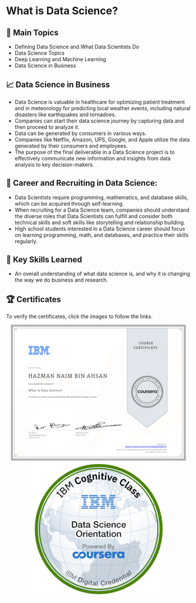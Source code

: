 # What is Data Science?
## 📑 Main Topics 
- Defining Data Science and What Data Scientists Do
- Data Science Topics
- Deep Learning and Machine Learning
- Data Science in Business

## 📈 Data Science in Business 
- Data Science is valuable in healthcare for optimizing patient treatment and in meteorology for predicting local weather events, including natural disasters like earthquakes and tornadoes.
- Companies can start their data science journey by capturing data and then proceed to analyze it.
- Data can be generated by consumers in various ways.
- Companies like Netflix, Amazon, UPS, Google, and Apple utilize the data generated by their consumers and employees.
- The purpose of the final deliverable in a Data Science project is to effectively communicate new information and insights from data analysis to key decision-makers.

## 🏢 Career and Recruiting in Data Science:
- Data Scientists require programming, mathematics, and database skills, which can be acquired through self-learning.
- When recruiting for a Data Science team, companies should understand the diverse roles that Data Scientists can fulfill and consider both technical skills and soft skills like storytelling and relationship building.
- High school students interested in a Data Science career should focus on learning programming, math, and databases, and practice their skills regularly.

## 🔑 Key Skills Learned 
- An overall understanding of what data science is, and why it is changing the way we do business and research.

## 🏆 Certificates 
To verify the certificates, click the images to follow the links.

<p align="middle">
  <a href="https://www.coursera.org/account/accomplishments/certificate/2XLKEGZZPDCQ"><img src="https://github.com/HazmanNaim/IBM-Data-Science-Professional-Certificate/blob/main/01.What%20is%20Data%20Science/Asset/Cert1-1.png?raw=true" height="370"></a>
  <a href="https://www.credly.com/badges/f0e0ae47-b039-4e05-89ef-fca2b6a408f9/public_url"><img src="https://github.com/HazmanNaim/IBM-Data-Science-Professional-Certificate/blob/main/01.What%20is%20Data%20Science/Asset/data-science-orientation.png?raw=true" height="370"></a>
</p>
